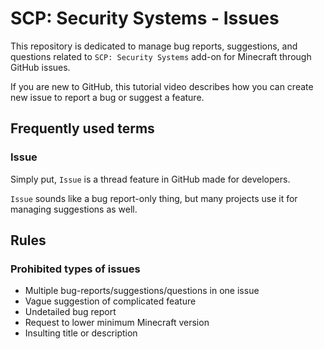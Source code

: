 # SCP: Security Systems - Issues

This repository is dedicated to manage bug reports, suggestions, and questions related to `SCP: Security Systems` add-on for Minecraft through GitHub issues.

If you are new to GitHub, this tutorial video describes how you can create new issue to report a bug or suggest a feature.

## Frequently used terms

### Issue

Simply put, `Issue` is a thread feature in GitHub made for developers.

`Issue` sounds like a bug report-only thing, but many projects use it for managing suggestions as well.

## Rules

### Prohibited types of issues

- Multiple bug-reports/suggestions/questions in one issue
- Vague suggestion of complicated feature
- Undetailed bug report
- Request to lower minimum Minecraft version
- Insulting title or description
